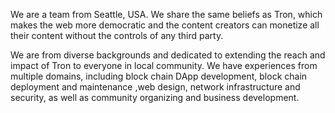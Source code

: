 We are a team from Seattle, USA. We share the same beliefs as Tron, which makes the web more democratic and the content creators can monetize all their content without the controls of any third party.

We are from diverse backgrounds and dedicated to extending the reach and impact of Tron to everyone in local community.  We have experiences from multiple domains, including block chain DApp development, block chain deployment and maintenance ,web design, network infrastructure and  security, as well as community organizing and business development. 
